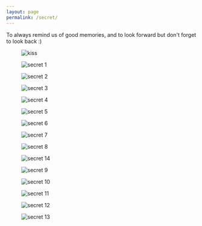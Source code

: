 ```yaml
---
layout: page
permalink: /secret/
---
```


<link rel="stylesheet" href="/assets/css/main.css">
<link rel="stylesheet" href="/assets/css/secret.css">

<div class="secret-container">
  <p class="secret-intro">
    To always remind us of good memories, and to look forward but don't forget to look back :)
  </p>

  <div class="secret-gallery">
    <figure class="featured"><img src="/assets/images/secret/kiss.gif" alt="kiss" /></figure>
    <figure><img src="/assets/images/secret/1.jpg" alt="secret 1" /></figure>
    <figure><img src="/assets/images/secret/2.jpg" alt="secret 2" /></figure>
    <figure><img src="/assets/images/secret/3.jpg" alt="secret 3" /></figure>
    <figure><img src="/assets/images/secret/4.jpg" alt="secret 4" /></figure>
    <figure><img src="/assets/images/secret/5.jpg" alt="secret 5" /></figure>
    <figure><img src="/assets/images/secret/6.jpg" alt="secret 6" /></figure>
    <figure><img src="/assets/images/secret/7.jpg" alt="secret 7" /></figure>
    <figure><img src="/assets/images/secret/8.jpg" alt="secret 8" /></figure>
    <figure><img src="/assets/images/secret/14.jpg" alt="secret 14" /></figure>
    <figure><img src="/assets/images/secret/9.jpg" alt="secret 9" /></figure>
    <figure><img src="/assets/images/secret/10.jpg" alt="secret 10" /></figure>
    <figure><img src="/assets/images/secret/11.jpg" alt="secret 11" /></figure>
    <figure><img src="/assets/images/secret/12.jpg" alt="secret 12" /></figure>
    <figure><img src="/assets/images/secret/13.jpg" alt="secret 13" /></figure>
  </div>
</div>